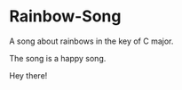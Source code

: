 # Rainbow-Song

A song about rainbows in the key of C major.

The song is a happy song.

Hey there! 
